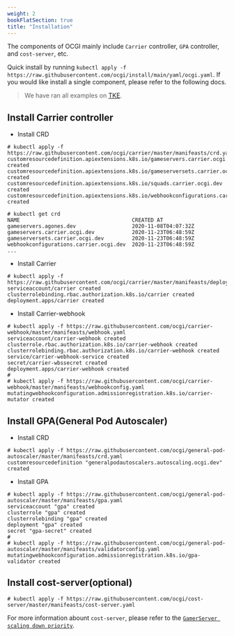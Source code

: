 ```yaml
---
weight: 2
bookFlatSection: true
title: "Installation"
---
```


The components of OCGI mainly include `Carrier` controller, `GPA` controller, and `cost-server`, etc.

Quick install by running `kubectl apply -f https://raw.githubusercontent.com/ocgi/install/main/yaml/ocgi.yaml`.
If you would like install a single component, please refer to the following docs.

> We have ran all examples on [TKE](https://cloud.tencent.com/product/tke).
 
## Install Carrier controller

  * Install CRD

```shell script
# kubectl apply -f https://raw.githubusercontent.com/ocgi/carrier/master/manifeasts/crd.yaml
customresourcedefinition.apiextensions.k8s.io/gameservers.carrier.ocgi.dev created
customresourcedefinition.apiextensions.k8s.io/gameserversets.carrier.ocgi.dev created
customresourcedefinition.apiextensions.k8s.io/squads.carrier.ocgi.dev created
customresourcedefinition.apiextensions.k8s.io/webhookconfigurations.carrier.ocgi.dev created

# kubectl get crd
NAME                                    CREATED AT
gameservers.agones.dev                  2020-11-08T04:07:32Z
gameservers.carrier.ocgi.dev            2020-11-23T06:48:59Z
gameserversets.carrier.ocgi.dev         2020-11-23T06:48:59Z
webhookconfigurations.carrier.ocgi.dev  2020-11-23T06:48:59Z
...
```

  * Install Carrier

```shell script
# kubectl apply -f https://raw.githubusercontent.com/ocgi/carrier/master/manifeasts/deploy.yaml 
serviceaccount/carrier created
clusterrolebinding.rbac.authorization.k8s.io/carrier created
deployment.apps/carrier created
```

  * Install Carrier-webhook

```shell script
# kubectl apply -f https://raw.githubusercontent.com/ocgi/carrier-webhook/master/manifeasts/webhook.yaml
serviceaccount/carrier-webhook created
clusterrole.rbac.authorization.k8s.io/carrier-webhook created
clusterrolebinding.rbac.authorization.k8s.io/carrier-webhook created
service/carrier-webhook-service created
secret/carrier-wbssecret created
deployment.apps/carrier-webhook created
#
# kubectl apply -f https://raw.githubusercontent.com/ocgi/carrier-webhook/master/manifeasts/webhookconfig.yaml 
mutatingwebhookconfiguration.admissionregistration.k8s.io/carrier-mutator created
```

## Install GPA(General Pod Autoscaler)

  * Install CRD

```shell script
# kubectl apply -f https://raw.githubusercontent.com/ocgi/general-pod-autoscaler/master/manifeasts/crd.yaml
customresourcedefinition "generalpodautoscalers.autoscaling.ocgi.dev" created
```

  * Install GPA 

```shell script
# kubectl apply -f https://raw.githubusercontent.com/ocgi/general-pod-autoscaler/master/manifeasts/gpa.yaml
serviceaccount "gpa" created
clusterrole "gpa" created
clusterrolebinding "gpa" created
deployment "gpa" created
secret "gpa-secret" created
#
# kubectl apply -f https://raw.githubusercontent.com/ocgi/general-pod-autoscaler/master/manifeasts/validatorconfig.yaml
mutatingwebhookconfiguration.admissionregistration.k8s.io/gpa-validator created
```

## Install cost-server(optional)

```shell script
# kubectl apply -f https://raw.githubusercontent.com/ocgi/cost-server/master/manifeasts/cost-server.yaml
```

For more information abount `cost-server`,  please refer to the [`GamerServer scaling down priority`](/en/docs/guides/squad-scaledown-priority).
